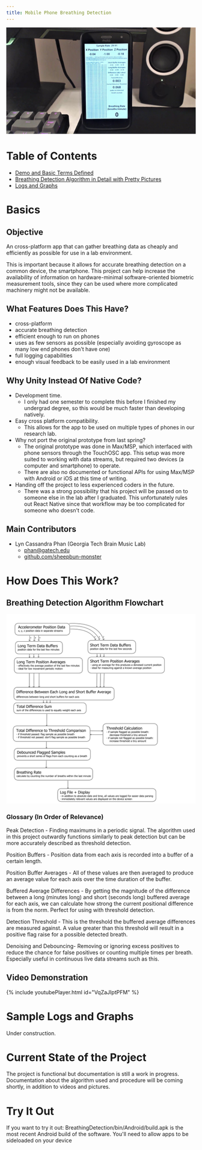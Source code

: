 ```yaml
---
title: Mobile Phone Breathing Detection
---
```

![WIN_20201205_01_33_25_Pro.jpg](WIN_20201205_01_33_25_Pro.jpg)

# Table of Contents
- [Demo and Basic Terms Defined](https://github.com/sheepbun-monster/Mobile-Phone-Breathing-Detection/tree/development#demo-and-basic-terms-defined)
- [Breathing Detection Algorithm in Detail with Pretty Pictures](https://github.com/sheepbun-monster/Mobile-Phone-Breathing-Detection/tree/development#breathing-detection-algorithm-in-detail)
- [Logs and Graphs](https://github.com/sheepbun-monster/Mobile-Phone-Breathing-Detection/tree/development#sample-logs-and-graphs)

# Basics
## Objective
An cross-platform app that can gather breathing data as cheaply and efficiently as possible for use in a lab environment.

This is important because it allows for accurate breathing detection on a common device, the smartphone. This project can help increase the availability of information on hardware-minimal software-oriented biometric measurement tools, since they can be used where more complicated machinery might not be available.


## What Features Does This Have?
- cross-platform
- accurate breathing detection
- efficient enough to run on phones
- uses as few sensors as possible (especially avoiding gyroscope as many low end phones don't have one)
- full logging capabilities
- enough visual feedback to be easily used in a lab environment


## Why Unity Instead Of Native Code?
- Development time.
  - I only had one semester to complete this before I finished my undergrad degree, so this would be much faster than developing natively.
- Easy cross platform compatibility.
  - This allows for the app to be used on multiple types of phones in our research lab.
- Why not port the original prototype from last spring?
  - The original prototype was done in Max/MSP, which interfaced with phone sensors through the TouchOSC app. This setup was more suited to working with data streams, but required two devices (a computer and smartphone) to operate.
  - There are also no documented or functional APIs for using Max/MSP with Android or iOS at this time of writing.
- Handing off the project to less experienced coders in the future.
  - There was a strong possibility that his project will be passed on to someone else in the lab after I graduated. This unfortunately rules out React Native since that workflow may be too complicated for someone who doesn't code.


## Main Contributors
- Lyn Cassandra Phan (Georgia Tech Brain Music Lab)
  - [phan@gatech.edu](mailto:phan@gatech.edu)
  - [github.com/sheepbun-monster](https://github.com/sheepbun-monster)



# How Does This Work?

## Breathing Detection Algorithm Flowchart
![breathing-detection-algorithm-diagram.png](breathing-detection-algorithm-diagram.png)



### Glossary (In Order of Relevance)
Peak Detection - Finding maximums in a periodic signal. The algorithm used in this project outwardly functions similarly to peak detection but can be more accurately described as threshold detection.

Position Buffers - Position data from each axis is recorded into a buffer of a certain length.

Position Buffer Averages - All of these values are then averaged to produce an average value for each axis over the time duration of the buffer.

Buffered Average Differences - By getting the magnitude of the difference between a long (minutes long) and short (seconds long) buffered average for each axis, we can calculate how strong the current positional difference is from the norm. Perfect for using with threshold detection.

Detection Threshold - This is the threshold the buffered average differences are measured against. A value greater than this threshold will result in a positive flag raise for a possible detected breath.

Denoising and Debouncing- Removing or ignoring excess positives to reduce the chance for false positives or counting multiple times per breath. Especially useful in continuous live data streams such as this.

## Video Demonstration
{% include youtubePlayer.html id="VqZaJIptPFM" %}






# Sample Logs and Graphs

Under construction.

# Current State of the Project
The project is functional but documentation is still a work in progress. Documentation about the algorithm used and procedure will be coming shortly, in addition to videos and pictures.

# Try It Out

If you want to try it out: BreathingDetection/bin/Android/build.apk is the most recent Android build of the software. You'll need to allow apps to be sideloaded on your device
